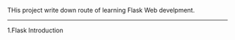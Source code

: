 THis project write down route of learning Flask Web develpment.


---------------------------------------------------
1.Flask Introduction